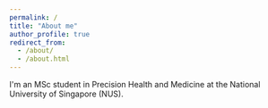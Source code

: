 ```yaml
---
permalink: /
title: "About me"
author_profile: true
redirect_from: 
  - /about/
  - /about.html
---
```


I'm an MSc student in Precision Health and Medicine at the National University of Singapore (NUS).
